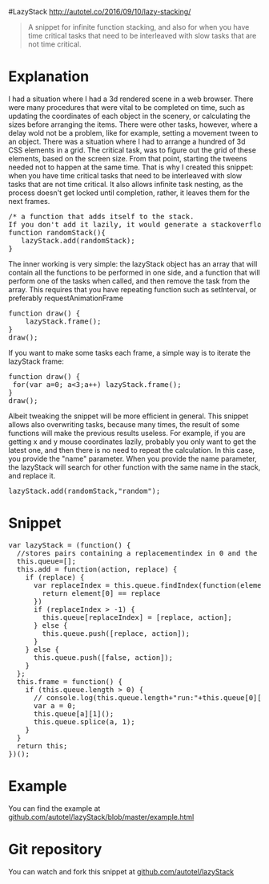 #LazyStack
http://autotel.co/2016/09/10/lazy-stacking/

> A snippet for infinite function stacking, and also for when you have time critical tasks that need to be interleaved with slow tasks that are not time critical.

# Explanation

I had a situation where I had a 3d rendered scene in a web browser. There were many procedures that were vital to be completed on time, such as updating the coordinates of each object in the scenery, or calculating the sizes before arranging the items. There were other tasks, however, where a delay wold not be a problem, like for example, setting a movement tween to an object. There was a situation where I had to arrange a hundred of 3d CSS elements in a grid. The critical task, was to figure out the grid of these elements, based on the screen size. From that point, starting the tweens needed not to happen at the same time. That is why I created this snippet: when you have time critical tasks that need to be interleaved with slow tasks that are not time critical. It also allows infinite task nesting, as the process doesn't get locked until completion, rather, it leaves them for the next frames.

<pre class="prettyprint">/* a function that adds itself to the stack. 
If you don't add it lazily, it would generate a stackoverflow error */
function randomStack(){
   lazyStack.add(randomStack);
}
</pre>

The inner working is very simple: the lazyStack object has an array that will contain all the functions to be performed in one side, and a function that will perform one of the tasks when called, and then remove the task from the array. This requires that you have repeating function such as setInterval, or preferably requestAnimationFrame

<pre class="prettyprint">function draw() {
    lazyStack.frame();
}
draw();
</pre>

If you want to make some tasks each frame, a simple way is to iterate the lazyStack frame:

<pre class="prettyprint">function draw() {
 for(var a=0; a<3;a++) lazyStack.frame();
}
draw();
</pre>

Albeit tweaking the snippet will be more efficient in general. This snippet allows also overwriting tasks, because many times, the result of some functions will make the previous results useless. For example, if you are getting x and y mouse coordinates lazily, probably you only want to get the latest one, and then there is no need to repeat the calculation. In this case, you provide the "name" parameter. When you provide the name parameter, the lazyStack will search for other function with the same name in the stack, and replace it.

<pre class="prettyprint">lazyStack.add(randomStack,"random");
</pre>

# Snippet

<pre class="prettyprint">
var lazyStack = (function() {
  //stores pairs containing a replacementindex in 0 and the callback in 1
  this.queue=[];
  this.add = function(action, replace) {
    if (replace) {
      var replaceIndex = this.queue.findIndex(function(element, index, array) {
        return element[0] == replace
      })
      if (replaceIndex > -1) {
        this.queue[replaceIndex] = [replace, action];
      } else {
        this.queue.push([replace, action]);
      }
    } else {
      this.queue.push([false, action]);
    }
  };
  this.frame = function() {
    if (this.queue.length > 0) {
      // console.log(this.queue.length+"run:"+this.queue[0][0]);
      var a = 0;
      this.queue[a][1]();
      this.queue.splice(a, 1);
    }
  }
  return this;
})();
</pre>

# Example

You can find the example at [github.com/autotel/lazyStack/blob/master/example.html](https://github.com/autotel/lazyStack/blob/master/example.html)

# Git repository

You can watch and fork this snippet at [github.com/autotel/lazyStack](https://github.com/autotel/lazyStack)

